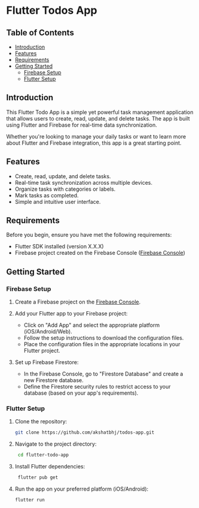 # Flutter Todos App

## Table of Contents

- [Introduction](#introduction)
- [Features](#features)
- [Requirements](#requirements)
- [Getting Started](#getting-started)
  - [Firebase Setup](#firebase-setup)
  - [Flutter Setup](#flutter-setup)

## Introduction

This Flutter Todo App is a simple yet powerful task management application that allows users to create, read, update, and delete tasks. The app is built using Flutter and Firebase for real-time data synchronization.

Whether you're looking to manage your daily tasks or want to learn more about Flutter and Firebase integration, this app is a great starting point.

## Features

- Create, read, update, and delete tasks.
- Real-time task synchronization across multiple devices.
- Organize tasks with categories or labels.
- Mark tasks as completed.
- Simple and intuitive user interface.

## Requirements

Before you begin, ensure you have met the following requirements:

- Flutter SDK installed (version X.X.X)
- Firebase project created on the Firebase Console ([Firebase Console](https://console.firebase.google.com/))

## Getting Started

### Firebase Setup

1. Create a Firebase project on the [Firebase Console](https://console.firebase.google.com/).

2. Add your Flutter app to your Firebase project:
   - Click on "Add App" and select the appropriate platform (iOS/Android/Web).
   - Follow the setup instructions to download the configuration files.
   - Place the configuration files in the appropriate locations in your Flutter project.

3. Set up Firebase Firestore:
   - In the Firebase Console, go to "Firestore Database" and create a new Firestore database.
   - Define the Firestore security rules to restrict access to your database (based on your app's requirements).

### Flutter Setup

1. Clone the repository:

   ```bash
   git clone https://github.com/akshatbhj/todos-app.git

2. Navigate to the project directory:
   
   ```bash
    cd flutter-todo-app

3. Install Flutter dependencies:

   ```bash
    flutter pub get

4. Run the app on your preferred platform (iOS/Android):

   ```bash
   flutter run